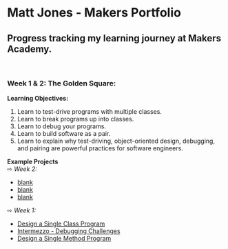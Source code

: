 # Matt Jones - Makers Portfolio

## Progress tracking my learning journey at Makers Academy.
<br>

### Week 1 & 2: The Golden Square:
**Learning Objectives:**
1. Learn to test-drive programs with multiple classes.
2. Learn to break programs up into classes.
3. Learn to debug your programs.
4. Learn to build software as a pair.
5. Learn to explain why test-driving, object-oriented design, debugging, and pairing are powerful practices for software engineers.

**Example Projects**<br>
⇨ _Week 2:_
* [blank](about:blank)
* [blank](about:blank)
* [blank](about:blank)

⇨ _Week 1:_
* [Design a Single Class Program](https://github.com/Matt-J-Jones/design-a-single-class-program)<br>
* [Intermezzo - Debugging Challenges](https://github.com/Matt-J-Jones/Intermezzo)<br>
* [Design a Single Method Program](https://github.com/Matt-J-Jones/golden-square-challenges)<br>
